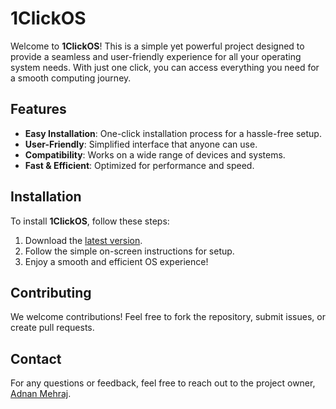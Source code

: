 # 1ClickOS

Welcome to **1ClickOS**! This is a simple yet powerful project designed to provide a seamless and user-friendly experience for all your operating system needs. With just one click, you can access everything you need for a smooth computing journey.

## Features

- **Easy Installation**: One-click installation process for a hassle-free setup.
- **User-Friendly**: Simplified interface that anyone can use.
- **Compatibility**: Works on a wide range of devices and systems.
- **Fast & Efficient**: Optimized for performance and speed.

## Installation

To install **1ClickOS**, follow these steps:

1. Download the [latest version](https://1clickos.blogspot.com/).
2. Follow the simple on-screen instructions for setup.
3. Enjoy a smooth and efficient OS experience!

## Contributing

We welcome contributions! Feel free to fork the repository, submit issues, or create pull requests.

## Contact

For any questions or feedback, feel free to reach out to the project owner, [Adnan Mehraj](https://github.com/adnanmehraj2006).
